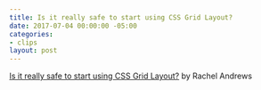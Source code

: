 ```yaml
---
title: Is it really safe to start using CSS Grid Layout?
date: 2017-07-04 00:00:00 -05:00
categories:
- clips
layout: post
---
```


[Is it really safe to start using CSS Grid Layout?](https://rachelandrew.co.uk/archives/2017/07/04/is-it-really-safe-to-start-using-css-grid-layout/) by Rachel Andrews
